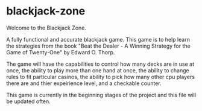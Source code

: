 # blackjack-zone

Welcome to the Blackjack Zone. 

A fully functional and accurate blackjack game. This game is to help learn the strategies from the book "Beat the Dealer - A Winning Strategy for the Game of Twenty-One" by Edward O. Thorp. 

The game will have the capabilities to control how many decks are in use at once, the ability to play more than one hand at once, the ability to change rules to fit particular casinos, the ability to pick how many other cpu players there are and thier expeirience level, and a checkable counter.

This game is currently in the beginning stages of the project and this file will be 
updated often. 
